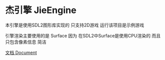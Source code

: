# 杰引擎 JieEngine

本引擎是使用SDL2图形库实现的 只支持2D游戏 运行该项目是示例游戏

引擎渲染主要使用的是 Surface 因为 在SDL2中Surface是使用CPU渲染的 而且只包含像素信息 简洁

[文档 Document]()
